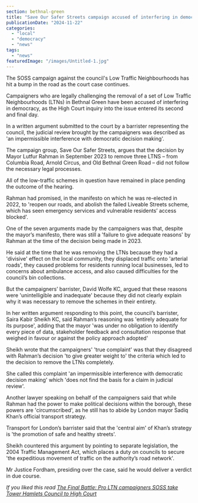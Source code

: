 ```yaml
---
section: bethnal-green
title: "Save Our Safer Streets campaign accused of interfering in democracy in LTN battle with council"
publicationDate: "2024-11-22"
categories: 
  - "local"
  - "democracy"
  - "news"
tags: 
  - "news"
featuredImage: "/images/Untitled-1.jpg"
---
```


The SOSS campaign against the council's Low Traffic Neighbourhoods has hit a bump in the road as the court case continues.

Campaigners who are legally challenging the removal of a set of Low Traffic Neighbourhoods (LTNs) in Bethnal Green have been accused of interfering in democracy, as the High Court inquiry into the issue entered its second and final day.

In a written argument submitted to the court by a barrister representing the council, the judicial review brought by the campaigners was described as 'an impermissible interference with democratic decision making'.

The campaign group, Save Our Safer Streets, argues that the decision by Mayor Lutfur Rahman in September 2023 to remove three LTNS – from Columbia Road, Arnold Circus, and Old Bethnal Green Road – did not follow the necessary legal processes.

All of the low-traffic schemes in question have remained in place pending the outcome of the hearing.

Rahman had promised, in the manifesto on which he was re-elected in 2022, to 'reopen our roads, and abolish the failed Liveable Streets scheme, which has seen emergency services and vulnerable residents’ access blocked'.

One of the seven arguments made by the campaigners was that, despite the mayor’s manifesto, there was still a 'failure to give adequate reasons' by Rahman at the time of the decision being made in 2023.

He said at the time that he was removing the LTNs because they had a 'divisive' effect on the local community, they displaced traffic onto 'arterial roads', they caused problems for residents running local businesses, led to concerns about ambulance access, and also caused difficulties for the council’s bin collections.

But the campaigners’ barrister, David Wolfe KC, argued that these reasons were 'unintelligible and inadequate' because they did not clearly explain why it was necessary to remove the schemes in their entirety.

In her written argument responding to this point, the council’s barrister, Saira Kabir Sheikh KC, said Rahman’s reasoning was 'entirely adequate for its purpose', adding that the mayor 'was under no obligation to identify every piece of data, stakeholder feedback and consultation response that weighed in favour or against the policy approach adopted'

Sheikh wrote that the campaigners' 'true complaint' was that they disagreed with Rahman’s decision 'to give greater weight to' the criteria which led to the decision to remove the LTNs completely.

She called this complaint 'an impermissible interference with democratic decision making' which 'does not find the basis for a claim in judicial review'.

Another lawyer speaking on behalf of the campaigners said that while Rahman had the power to make political decisions within the borough, these powers are 'circumscribed', as he still has to abide by London mayor Sadiq Khan’s official transport strategy.

Transport for London’s barrister said that the 'central aim' of Khan’s strategy is 'the promotion of safe and healthy streets'.

Sheikh countered this argument by pointing to separate legislation, the 2004 Traffic Management Act, which places a duty on councils to secure 'the expeditious movement of traffic on the authority’s road network'.

Mr Justice Fordham, presiding over the case, said he would deliver a verdict in due course.

_If you liked this read [The Final Battle: Pro LTN campaigners SOSS take Tower Hamlets Council to High Court](https://bethnalgreenlondon.co.uk/save-our-safer-streets-ltn-activists-challenge-tower-hamlets-council-in-high-court/)_

